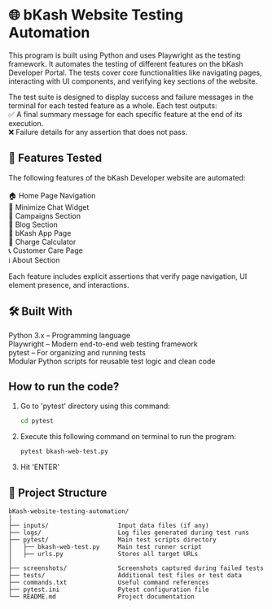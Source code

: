 # 🌐 bKash Website Testing Automation
This program is built using Python and uses Playwright as the testing framework. It automates the testing of different features on the bKash Developer Portal. The tests cover core functionalities like navigating pages, interacting with UI components, and verifying key sections of the website.

The test suite is designed to display success and failure messages in the terminal for each tested feature as a whole. Each test outputs:  
✅ A final summary message for each specific feature at the end of its execution.  
❌ Failure details for any assertion that does not pass.  


## 🚀 Features Tested
The following features of the bKash Developer website are automated:<br><br>
🏠 Home Page Navigation<br>
💬 Minimize Chat Widget<br>
📣 Campaigns Section<br>
📰 Blog Section<br>
📱 bKash App Page<br>
🧮 Charge Calculator<br>
📞 Customer Care Page<br>
ℹ️ About Section


Each feature includes explicit assertions that verify page navigation, UI element presence, and interactions.  

## 🛠️ Built With
Python 3.x – Programming language  
Playwright – Modern end-to-end web testing framework  
pytest – For organizing and running tests  
Modular Python scripts for reusable test logic and clean code  

## How to run the code?
1. Go to 'pytest' directory using this command:
     ```bash
     cd pytest
3. Execute this following command on terminal to run the program:
     ```bash
     pytest bkash-web-test.py
5. Hit 'ENTER'  <br>

## 📂 Project Structure

```text
bKash-website-testing-automation/
│
├── inputs/                   Input data files (if any)
├── logs/                     Log files generated during test runs
├── pytest/                   Main test scripts directory
│   ├── bkash-web-test.py     Main test runner script
│   ├── urls.py               Stores all target URLs
│
├── screenshots/              Screenshots captured during failed tests
├── tests/                    Additional test files or test data
├── commands.txt              Useful command references
├── pytest.ini                Pytest configuration file
└── README.md                 Project documentation





